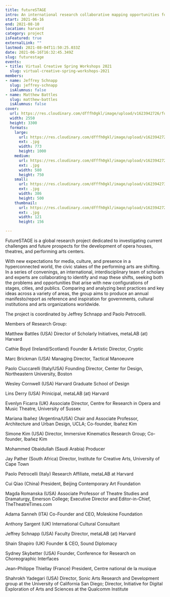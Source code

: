 ```yaml
---
title: futureSTAGE
intro: An international research collaborative mapping opportunities for performance spaces in a hyperconnected world
start: 2021-06-16
end: 2021-08-10
location: harvard
category: project
isFeatured: true
externalLink: ""
lastmod: 2021-08-04T11:50:25.033Z
date: 2021-06-16T16:32:45.349Z
slug: futurestage
events:
- title: Virtual Creative Spring Workshops 2021
  slug: virtual-creative-spring-workshops-2021
members:
- name: Jeffrey Schnapp
  slug: jeffrey-schnapp
  isAlumnus: false
- name: Matthew Battles
  slug: matthew-battles
  isAlumnus: false
cover:
  url: https://res.cloudinary.com/dfffh0gkl/image/upload/v1623942726/futurestage_5eaed577d1.jpg
  width: 2550
  height: 3300
  formats:
    large:
      url: https://res.cloudinary.com/dfffh0gkl/image/upload/v1623942728/large_futurestage_5eaed577d1.jpg
      ext: .jpg
      width: 773
      height: 1000
    medium:
      url: https://res.cloudinary.com/dfffh0gkl/image/upload/v1623942729/medium_futurestage_5eaed577d1.jpg
      ext: .jpg
      width: 580
      height: 750
    small:
      url: https://res.cloudinary.com/dfffh0gkl/image/upload/v1623942730/small_futurestage_5eaed577d1.jpg
      ext: .jpg
      width: 386
      height: 500
    thumbnail:
      url: https://res.cloudinary.com/dfffh0gkl/image/upload/v1623942727/thumbnail_futurestage_5eaed577d1.jpg
      ext: .jpg
      width: 121
      height: 156

---
```

FutureSTAGE is a global research project dedicated to investigating current challenges and future prospects for the development of opera houses, theatres, and performing arts centers.

With new expectations for media, culture, and presence in a hyperconnected world, the civic stakes of the performing arts are shifting. In a series of convenings, an international, interdisciplinary team of scholars and experts are collaborating to identify and map these shifts, seeking both the problems and opportunities that arise with new configurations of stages, cities, and publics. Comparing and analyzing best practices and key ideas across a variety of areas, the group aims to produce an annual manifesto/report as reference and inspiration for governments, cultural institutions and arts organizations worldwide.

The project is coordinated by Jeffrey Schnapp and Paolo Petrocelli.

Members of Research Group:

Matthew Battles (USA) Director of Scholarly Initiatives, metaLAB (at) Harvard

Cathie Boyd (Ireland/Scotland) Founder & Artistic Director, Cryptic

Marc Brickman (USA) Managing Director, Tactical Manoeuvre

Paolo Ciuccarelli (Italy/USA) Founding Director, Center for Design, Northeastern University, Boston

Wesley Cornwell (USA) Harvard Graduate School of Design

Lins Derry (USA) Prinicipal, metaLAB (at) Harvard

Evenlyn Ficarra (UK) Associate Director, Centre for Research in Opera and Music Theatre, University of Sussex

Mariana Ibañez (Argentina/USA) Chair and Associate Professor, Architecture and Urban Design, UCLA; Co-founder, Ibañez Kim

Simone Kim (USA) Director, Immersive Kinematics Research Group; Co-founder, Ibañez Kim

Mohammed Obaidullah (Saudi Arabia) Producer

Jay Pather (South Africa) Director, Institute for Creative Arts, University of Cape Town

Paolo Petrocelli (Italy) Research Affiliate, metaLAB at Harvard

Cui Qiao (China) President, Beijing Contemporary Art Foundation

Magda Romanska (USA) Associate Professor of Theatre Studies and Dramaturgy, Emerson College; Executive Director and Editor-in-Chief, TheTheatreTimes.com

Adama Sanneh (ITA) Co-Founder and CEO, Moleskine Foundation

Anthony Sargent (UK) International Cultural Consultant

Jeffrey Schnapp (USA) Faculty Director, metaLAB (at) Harvard

Shain Shapiro (UK) Founder & CEO, Sound Diplomacy

Sydney Skybetter (USA) Founder, Conference for Research on Choreographic Interfaces

Jean-Philippe Thiellay (France) President, Centre national de la musique

Shahrokh Yadegari (USA) Director, Sonic Arts Research and Development group at the University of California San Diego; Director, Initiative for Digital Exploration of Arts and Sciences at the Qualcomm Institute

